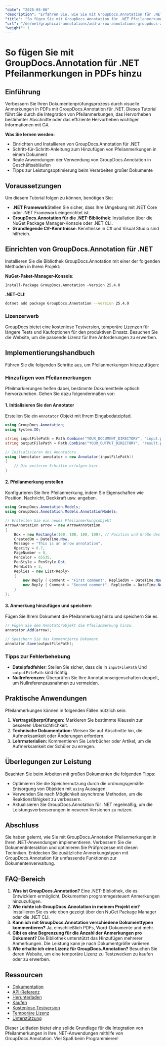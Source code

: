 ```yaml
---
"date": "2025-05-06"
"description": "Erfahren Sie, wie Sie mit GroupDocs.Annotation für .NET Pfeilanmerkungen in Ihre Dokumente einfügen. Diese Anleitung enthält Schritt-für-Schritt-Anleitungen mit Codebeispielen."
"title": "So fügen Sie mit GroupDocs.Annotation für .NET Pfeilanmerkungen in PDFs hinzu"
"url": "/de/net/graphical-annotations/add-arrow-annotations-groupdocs-annotation-dotnet/"
"weight": 1
---
```


# So fügen Sie mit GroupDocs.Annotation für .NET Pfeilanmerkungen in PDFs hinzu

## Einführung
Verbessern Sie Ihren Dokumentenprüfungsprozess durch visuelle Anmerkungen in PDFs mit GroupDocs.Annotation für .NET. Dieses Tutorial führt Sie durch die Integration von Pfeilanmerkungen, das Hervorheben bestimmter Abschnitte oder das effiziente Hervorheben wichtiger Informationen mit C#. 

**Was Sie lernen werden:**
- Einrichten und Installieren von GroupDocs.Annotation für .NET
- Schritt-für-Schritt-Anleitung zum Hinzufügen von Pfeilanmerkungen in einem Dokument
- Reale Anwendungen der Verwendung von GroupDocs.Annotation in Geschäftsabläufen
- Tipps zur Leistungsoptimierung beim Verarbeiten großer Dokumente

## Voraussetzungen
Um diesem Tutorial folgen zu können, benötigen Sie:
- **.NET Framework**Stellen Sie sicher, dass Ihre Umgebung mit .NET Core oder .NET Framework eingerichtet ist.
- **GroupDocs.Annotation für die .NET-Bibliothek**: Installation über die NuGet Package Manager-Konsole oder .NET CLI.
- **Grundlegende C#-Kenntnisse**: Kenntnisse in C# und Visual Studio sind hilfreich.

## Einrichten von GroupDocs.Annotation für .NET
Installieren Sie die Bibliothek GroupDocs.Annotation mit einer der folgenden Methoden in Ihrem Projekt:

**NuGet-Paket-Manager-Konsole:**
```shell
Install-Package GroupDocs.Annotation -Version 25.4.0
```

**.NET-CLI:**
```bash
dotnet add package GroupDocs.Annotation --version 25.4.0
```

### Lizenzerwerb
GroupDocs bietet eine kostenlose Testversion, temporäre Lizenzen für längere Tests und Kaufoptionen für den produktiven Einsatz. Besuchen Sie die Website, um die passende Lizenz für Ihre Anforderungen zu erwerben.

## Implementierungshandbuch
Führen Sie die folgenden Schritte aus, um Pfeilanmerkungen hinzuzufügen:

### Hinzufügen von Pfeilanmerkungen
Pfeilmarkierungen helfen dabei, bestimmte Dokumentteile optisch hervorzuheben. Gehen Sie dazu folgendermaßen vor:

#### 1. Initialisieren Sie den Annotator
Erstellen Sie ein `Annotator` Objekt mit Ihrem Eingabedateipfad.
```csharp
using GroupDocs.Annotation;
using System.IO;

string inputFilePath = Path.Combine("YOUR_DOCUMENT_DIRECTORY", "input.pdf");
string outputFilePath = Path.Combine("YOUR_OUTPUT_DIRECTORY", "result.pdf");

// Initialisieren des Annotators
using (Annotator annotator = new Annotator(inputFilePath))
{
    // Die weiteren Schritte erfolgen hier.
}
```

#### 2. Pfeilanmerkung erstellen
Konfigurieren Sie Ihre Pfeilanmerkung, indem Sie Eigenschaften wie Position, Nachricht, Deckkraft usw. angeben.
```csharp
using GroupDocs.Annotation.Models;
using GroupDocs.Annotation.Models.AnnotationModels;

// Erstellen Sie ein neues Pfeilanmerkungsobjekt
ArrowAnnotation arrow = new ArrowAnnotation
{
    Box = new Rectangle(100, 100, 100, 100), // Position und Größe des Pfeils.
    CreatedOn = DateTime.Now,
    Message = "This is an arrow annotation",
    Opacity = 0.7,
    PageNumber = 0, 
    PenColor = 65535,
    PenStyle = PenStyle.Dot,
    PenWidth = 3,
    Replies = new List<Reply>
    {
        new Reply { Comment = "First comment", RepliedOn = DateTime.Now },
        new Reply { Comment = "Second comment", RepliedOn = DateTime.Now }
    }
};
```

#### 3. Anmerkung hinzufügen und speichern
Fügen Sie Ihrem Dokument die Pfeilanmerkung hinzu und speichern Sie es.
```csharp
// Fügen Sie dem Annotatorobjekt die Pfeilanmerkung hinzu.
annotator.Add(arrow);

// Speichern Sie das kommentierte Dokument
annotator.Save(outputFilePath);
```

### Tipps zur Fehlerbehebung
- **Dateipfadfehler**: Stellen Sie sicher, dass die in `inputFilePath` Und `outputFilePath` sind richtig.
- **Nullreferenzen**: Überprüfen Sie Ihre Annotationseigenschaften doppelt, um Nullreferenzausnahmen zu vermeiden.

## Praktische Anwendungen
Pfeilanmerkungen können in folgenden Fällen nützlich sein:
1. **Vertragsüberprüfungen:** Markieren Sie bestimmte Klauseln zur besseren Übersichtlichkeit.
2. **Technische Dokumentation:** Weisen Sie auf Abschnitte hin, die Aufmerksamkeit oder Änderungen erfordern.
3. **Lehrmaterialien:** Kommentieren Sie Lehrbücher oder Artikel, um die Aufmerksamkeit der Schüler zu erregen.

## Überlegungen zur Leistung
Beachten Sie beim Arbeiten mit großen Dokumenten die folgenden Tipps:
- Optimieren Sie die Speichernutzung durch die ordnungsgemäße Entsorgung von Objekten mit `using` Aussagen.
- Verwenden Sie nach Möglichkeit asynchrone Methoden, um die Reaktionsfähigkeit zu verbessern.
- Aktualisieren Sie GroupDocs.Annotation für .NET regelmäßig, um die Leistungsverbesserungen in neueren Versionen zu nutzen.

## Abschluss
Sie haben gelernt, wie Sie mit GroupDocs.Annotation Pfeilanmerkungen in Ihren .NET-Anwendungen implementieren. Verbessern Sie die Dokumentinteraktion und optimieren Sie Prüfprozesse mit diesen Techniken. Entdecken Sie zusätzliche Anmerkungstypen mit GroupDocs.Annotation für umfassende Funktionen zur Dokumentenverwaltung.

## FAQ-Bereich
1. **Was ist GroupDocs.Annotation?**
   Eine .NET-Bibliothek, die es Entwicklern ermöglicht, Dokumenten programmgesteuert Anmerkungen hinzuzufügen.
2. **Wie richte ich GroupDocs.Annotation in meinem Projekt ein?**
   Installieren Sie es wie oben gezeigt über den NuGet Package Manager oder die .NET CLI.
3. **Kann ich mit GroupDocs.Annotation verschiedene Dokumenttypen kommentieren?**
   Ja, einschließlich PDFs, Word-Dokumente und mehr.
4. **Gibt es eine Begrenzung für die Anzahl der Anmerkungen pro Dokument?**
   Die Bibliothek unterstützt das Hinzufügen mehrerer Anmerkungen. Die Leistung kann je nach Dokumentgröße variieren.
5. **Wie erhalte ich eine Lizenz für GroupDocs.Annotation?**
   Besuchen Sie deren Website, um eine temporäre Lizenz zu Testzwecken zu kaufen oder zu erwerben.

## Ressourcen
- [Dokumentation](https://docs.groupdocs.com/annotation/net/)
- [API-Referenz](https://reference.groupdocs.com/annotation/net/)
- [Herunterladen](https://releases.groupdocs.com/annotation/net/)
- [Kaufen](https://purchase.groupdocs.com/buy)
- [Kostenlose Testversion](https://releases.groupdocs.com/annotation/net/)
- [Temporäre Lizenz](https://purchase.groupdocs.com/temporary-license/)
- [Unterstützung](https://forum.groupdocs.com/c/annotation/) 

Dieser Leitfaden bietet eine solide Grundlage für die Integration von Pfeilanmerkungen in Ihre .NET-Anwendungen mithilfe von GroupDocs.Annotation. Viel Spaß beim Programmieren!